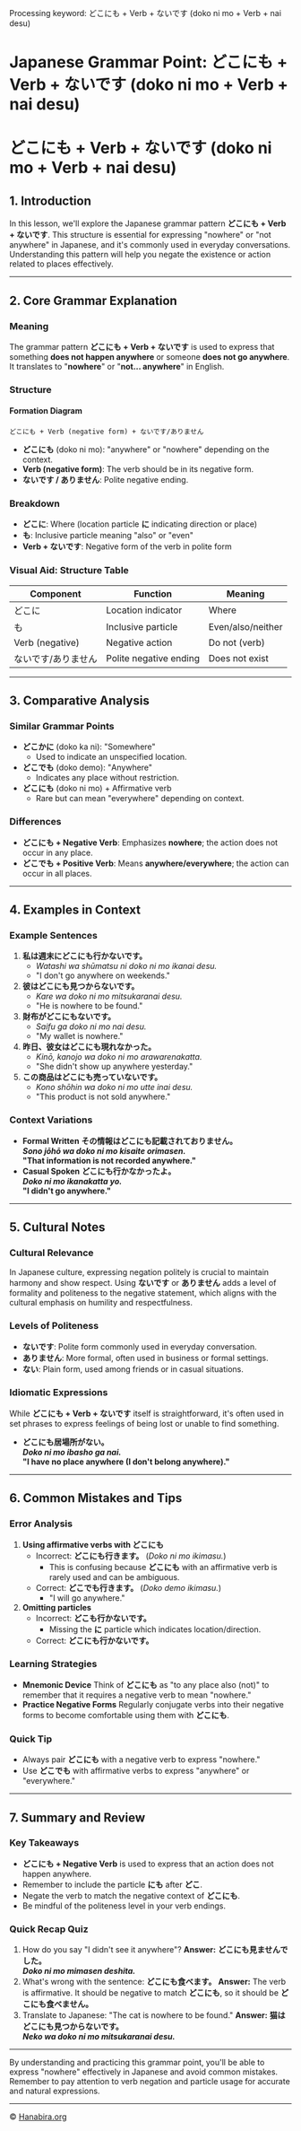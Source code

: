 Processing keyword: どこにも + Verb + ないです (doko ni mo + Verb + nai desu)
# Japanese Grammar Point: どこにも + Verb + ないです (doko ni mo + Verb + nai desu)
# どこにも + Verb + ないです (doko ni mo + Verb + nai desu)
## 1. Introduction
In this lesson, we'll explore the Japanese grammar pattern **どこにも + Verb + ないです**. This structure is essential for expressing "nowhere" or "not anywhere" in Japanese, and it's commonly used in everyday conversations. Understanding this pattern will help you negate the existence or action related to places effectively.

---
## 2. Core Grammar Explanation
### Meaning
The grammar pattern **どこにも + Verb + ないです** is used to express that something **does not happen anywhere** or someone **does not go anywhere**. It translates to "**nowhere**" or "**not... anywhere**" in English.
### Structure
#### Formation Diagram
```
どこにも + Verb (negative form) + ないです/ありません
```
- **どこにも** (doko ni mo): "anywhere" or "nowhere" depending on the context.
- **Verb (negative form)**: The verb should be in its negative form.
- **ないです / ありません**: Polite negative ending.
### Breakdown
- **どこに**: Where (location particle **に** indicating direction or place)
- **も**: Inclusive particle meaning "also" or "even"
- **Verb + ないです**: Negative form of the verb in polite form
### Visual Aid: Structure Table
| Component        | Function                       | Meaning            |
|------------------|--------------------------------|--------------------|
| どこに           | Location indicator             | Where              |
| も               | Inclusive particle             | Even/also/neither  |
| Verb (negative)  | Negative action                | Do not (verb)      |
| ないです/ありません | Polite negative ending        | Does not exist     |
---
## 3. Comparative Analysis
### Similar Grammar Points
- **どこかに** (doko ka ni): "Somewhere"
  - Used to indicate an unspecified location.
- **どこでも** (doko demo): "Anywhere"
  - Indicates any place without restriction.
- **どこにも** (doko ni mo) + Affirmative verb
  - Rare but can mean "everywhere" depending on context.
### Differences
- **どこにも + Negative Verb**: Emphasizes **nowhere**; the action does not occur in any place.
- **どこでも + Positive Verb**: Means **anywhere/everywhere**; the action can occur in all places.
---
## 4. Examples in Context
### Example Sentences
1. **私は週末にどこにも行かないです。**
   - *Watashi wa shūmatsu ni doko ni mo ikanai desu.*
   - "I don't go anywhere on weekends."
2. **彼はどこにも見つからないです。**
   - *Kare wa doko ni mo mitsukaranai desu.*
   - "He is nowhere to be found."
3. **財布がどこにもないです。**
   - *Saifu ga doko ni mo nai desu.*
   - "My wallet is nowhere."
4. **昨日、彼女はどこにも現れなかった。**
   - *Kinō, kanojo wa doko ni mo arawarenakatta.*
   - "She didn't show up anywhere yesterday."
5. **この商品はどこにも売っていないです。**
   - *Kono shōhin wa doko ni mo utte inai desu.*
   - "This product is not sold anywhere."
### Context Variations
- **Formal Written**
  **その情報はどこにも記載されておりません。  
  *Sono jōhō wa doko ni mo kisaite orimasen.*  
  "That information is not recorded anywhere."**
- **Casual Spoken**
  **どこにも行かなかったよ。  
  *Doko ni mo ikanakatta yo.*  
  "I didn't go anywhere."**
---
## 5. Cultural Notes
### Cultural Relevance
In Japanese culture, expressing negation politely is crucial to maintain harmony and show respect. Using **ないです** or **ありません** adds a level of formality and politeness to the negative statement, which aligns with the cultural emphasis on humility and respectfulness.
### Levels of Politeness
- **ないです**: Polite form commonly used in everyday conversation.
- **ありません**: More formal, often used in business or formal settings.
- **ない**: Plain form, used among friends or in casual situations.
### Idiomatic Expressions
While **どこにも + Verb + ないです** itself is straightforward, it's often used in set phrases to express feelings of being lost or unable to find something.
- **どこにも居場所がない。  
  *Doko ni mo ibasho ga nai.*  
  "I have no place anywhere (I don't belong anywhere)."**
---
## 6. Common Mistakes and Tips
### Error Analysis
1. **Using affirmative verbs with どこにも**
   - Incorrect: **どこにも行きます。** (*Doko ni mo ikimasu.*)
     - This is confusing because **どこにも** with an affirmative verb is rarely used and can be ambiguous.
   - Correct: **どこでも行きます。** (*Doko demo ikimasu.*)
     - "I will go anywhere."
2. **Omitting particles**
   - Incorrect: **どこも行かないです。**
     - Missing the **に** particle which indicates location/direction.
   - Correct: **どこにも行かないです。**
### Learning Strategies
- **Mnemonic Device**
  Think of **どこにも** as "to any place also (not)" to remember that it requires a negative verb to mean "nowhere."
- **Practice Negative Forms**
  Regularly conjugate verbs into their negative forms to become comfortable using them with **どこにも**.
### Quick Tip
- Always pair **どこにも** with a negative verb to express "nowhere."
- Use **どこでも** with affirmative verbs to express "anywhere" or "everywhere."
---
## 7. Summary and Review
### Key Takeaways
- **どこにも + Negative Verb** is used to express that an action does not happen anywhere.
- Remember to include the particle **にも** after **どこ**.
- Negate the verb to match the negative context of **どこにも**.
- Be mindful of the politeness level in your verb endings.
### Quick Recap Quiz
1. How do you say "I didn't see it anywhere"?
   **Answer:** **どこにも見ませんでした。  
   *Doko ni mo mimasen deshita.***
2. What's wrong with the sentence: **どこにも食べます。**
   **Answer:** The verb is affirmative. It should be negative to match **どこにも**, so it should be **どこにも食べません。**
3. Translate to Japanese: "The cat is nowhere to be found."
   **Answer:** **猫はどこにも見つからないです。  
   *Neko wa doko ni mo mitsukaranai desu.***
---
By understanding and practicing this grammar point, you'll be able to express "nowhere" effectively in Japanese and avoid common mistakes. Remember to pay attention to verb negation and particle usage for accurate and natural expressions.


---

© [Hanabira.org](https://hanabira.org)
